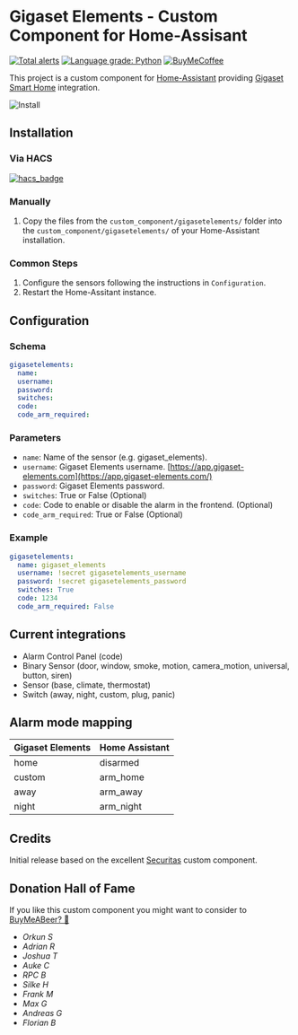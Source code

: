 # Gigaset Elements - Custom Component for Home-Assisant
[![Total alerts](https://img.shields.io/lgtm/alerts/g/dynasticorpheus/gigasetelements-ha.svg?logo=lgtm&logoWidth=18)](https://lgtm.com/projects/g/dynasticorpheus/gigasetelements-ha/alerts/)
[![Language grade: Python](https://img.shields.io/lgtm/grade/python/g/dynasticorpheus/gigasetelements-ha.svg?logo=lgtm&logoWidth=18)](https://lgtm.com/projects/g/dynasticorpheus/gigasetelements-ha/context:python)
[![BuyMeCoffee](https://camo.githubusercontent.com/cd005dca0ef55d7725912ec03a936d3a7c8de5b5/68747470733a2f2f696d672e736869656c64732e696f2f62616467652f6275792532306d6525323061253230636f666665652d646f6e6174652d79656c6c6f772e737667)](https://buymeacoffee.com/dynasticorpheus)

This project is a custom component for [Home-Assistant](https://home-assistant.io) providing [Gigaset Smart Home](https://www.gigaset.com/hq_en/smart-home/) integration.

![Install](https://asset.conrad.com/media10/isa/160267/c1/-/nl/1650392_BB_00_FB/image.jpg)

## Installation

### Via HACS

[![hacs_badge](https://img.shields.io/badge/HACS-Default-orange.svg?style=for-the-badge)](https://github.com/custom-components/hacs)

### Manually
1. Copy the files from the `custom_component/gigasetelements/` folder into the `custom_component/gigasetelements/` of your Home-Assistant installation.

### Common Steps
1. Configure the sensors following the instructions in `Configuration`.
2. Restart the Home-Assitant instance.


## Configuration

### Schema
```yaml
gigasetelements:
  name:
  username:
  password:
  switches:
  code:
  code_arm_required:
```

### Parameters
* `name`: Name of the sensor (e.g. gigaset_elements).
* `username`: Gigaset Elements username. [https://app.gigaset-elements.com](https://app.gigaset-elements.com/)   
* `password`: Gigaset Elements password.
* `switches`: True or False (Optional)
* `code`: Code to enable or disable the alarm in the frontend. (Optional)
* `code_arm_required`: True or False (Optional)

### Example
```yaml
gigasetelements:
  name: gigaset_elements
  username: !secret gigasetelements_username
  password: !secret gigasetelements_password
  switches: True
  code: 1234
  code_arm_required: False
```

## Current integrations
* Alarm Control Panel (code)
* Binary Sensor (door, window, smoke, motion, camera_motion, universal, button, siren)
* Sensor (base, climate, thermostat)
* Switch (away, night, custom, plug, panic)

## Alarm mode mapping
| Gigaset Elements | Home Assistant |
| ---------------- | -------------- |
| home             | disarmed       |
| custom           | arm_home       |
| away             | arm_away       |
| night            | arm_night      |

## Credits
Initial release based on the excellent [Securitas](https://github.com/vlumikero/home-assistant-securitas) custom component.

## Donation Hall of Fame
If you like this custom component you might want to consider to [BuyMeABeer? 🍺](https://buymeacoffee.com/dynasticorpheus)

* *Orkun S*
* *Adrian R*
* *Joshua T*
* *Auke C*
* *RPC B*
* *Silke H*
* *Frank M*
* *Max G*
* *Andreas G*
* *Florian B*
